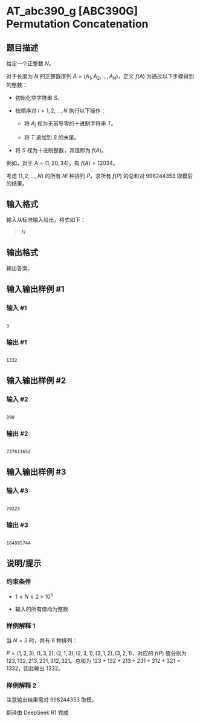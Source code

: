 # AT_abc390_g [ABC390G] Permutation Concatenation

## 题目描述

给定一个正整数 $N$。

对于长度为 $N$ 的正整数序列 $A = (A_1, A_2, \ldots, A_N)$，定义 $f(A)$ 为通过以下步骤得到的整数：

- 初始化空字符串 $S$。
- 按顺序对 $i = 1, 2, \ldots, N$ 执行以下操作：
  - 将 $A_i$ 视为无前导零的十进制字符串 $T$。
  - 将 $T$ 追加到 $S$ 的末尾。
- 将 $S$ 视为十进制整数，其值即为 $f(A)$。

例如，对于 $A = (1, 20, 34)$，有 $f(A) = 12034$。

考虑 $(1, 2, \ldots, N)$ 的所有 $N!$ 种排列 $P$，求所有 $f(P)$ 的总和对 $998244353$ 取模后的结果。

## 输入格式

输入从标准输入给出，格式如下：

> $N$

## 输出格式

输出答案。

## 输入输出样例 #1

### 输入 #1

```
3
```

### 输出 #1

```
1332
```

## 输入输出样例 #2

### 输入 #2

```
390
```

### 输出 #2

```
727611652
```

## 输入输出样例 #3

### 输入 #3

```
79223
```

### 输出 #3

```
184895744
```

## 说明/提示

### 约束条件

- $1 \leq N \leq 2 \times 10^5$
- 输入的所有值均为整数

### 样例解释 1

当 $N = 3$ 时，共有 $6$ 种排列：  
$P = (1,2,3), (1,3,2), (2,1,3), (2,3,1), (3,1,2), (3,2,1)$，对应的 $f(P)$ 值分别为 $123, 132, 213, 231, 312, 321$。总和为 $123 + 132 + 213 + 231 + 312 + 321 = 1332$，因此输出 $1332$。

### 样例解释 2

注意输出结果需对 $998244353$ 取模。

翻译由 DeepSeek R1 完成